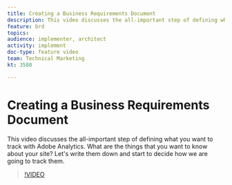 ```yaml
---
title: Creating a Business Requirements Document
description: This video discusses the all-important step of defining what you want to track with Adobe Analytics. What are the things that you want to know about your site? Let's write them down and start to decide how we are going to track them. 
feature: brd
topics: 
audience: implementer, architect
activity: implement
doc-type: feature video
team: Technical Marketing
kt: 3580

---
```


# Creating a Business Requirements Document

This video discusses the all-important step of defining what you want to track with Adobe Analytics. What are the things that you want to know about your site? Let's write them down and start to decide how we are going to track them.

>[!VIDEO](https://video.tv.adobe.com/v/28758/?quality=12)

